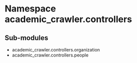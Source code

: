 Namespace academic_crawler.controllers
======================================

Sub-modules
-----------
* academic_crawler.controllers.organization
* academic_crawler.controllers.people